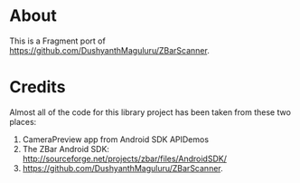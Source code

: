 About
=====

This is a Fragment port of https://github.com/DushyanthMaguluru/ZBarScanner.

Credits
=======

Almost all of the code for this library project has been taken from these two places:

1. CameraPreview app from Android SDK APIDemos
2. The ZBar Android SDK: http://sourceforge.net/projects/zbar/files/AndroidSDK/
3. https://github.com/DushyanthMaguluru/ZBarScanner.
